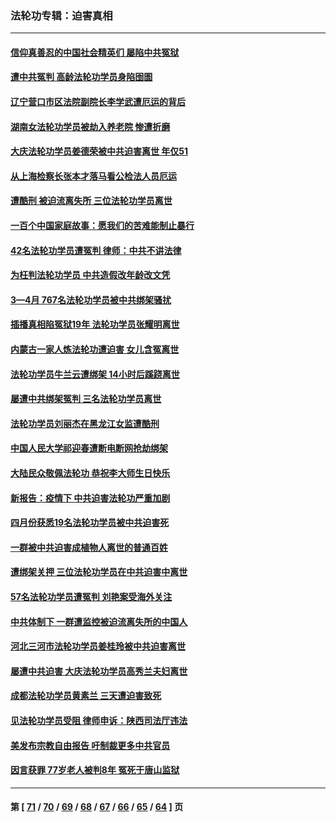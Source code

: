 ### 法轮功专辑：迫害真相
---
#### [信仰真善忍的中国社会精英们 屡陷中共冤狱](../../pages/nf4379/n13760120.md?06170430) 
#### [遭中共冤判 高龄法轮功学员身陷囹圄](../../pages/nf4379/n13759378.md?06170430) 
#### [辽宁营口市区法院副院长李学武遭厄运的背后](../../pages/nf4379/n13757782.md?06170430) 
#### [湖南女法轮功学员被劫入养老院 惨遭折磨](../../pages/nf4379/n13756608.md?06170430) 
#### [大庆法轮功学员姜德荣被中共迫害离世 年仅51](../../pages/nf4379/n13755805.md?06170430) 
#### [从上海检察长张本才落马看公检法人员厄运](../../pages/nf4379/n13755011.md?06170430) 
#### [遭酷刑 被迫流离失所 三位法轮功学员离世](../../pages/nf4379/n13754229.md?06170430) 
#### [一百个中国家庭故事：愿我们的苦难能制止暴行](../../pages/nf4379/n13753117.md?06170430) 
#### [42名法轮功学员遭冤判 律师：中共不讲法律](../../pages/nf4379/n13753469.md?06170430) 
#### [为枉判法轮功学员 中共造假改年龄改文凭](../../pages/nf4379/n13752835.md?06170430) 
#### [3—4月 767名法轮功学员被中共绑架骚扰](../../pages/nf4379/n13732751.md?06170430) 
#### [插播真相陷冤狱19年 法轮功学员张耀明离世](../../pages/nf4379/n13748009.md?06170430) 
#### [内蒙古一家人炼法轮功遭迫害 女儿含冤离世](../../pages/nf4379/n13744475.md?06170430) 
#### [法轮功学员牛兰云遭绑架 14小时后蹊跷离世](../../pages/nf4379/n13744926.md?06170430) 
#### [屡遭中共绑架冤判 三名法轮功学员离世](../../pages/nf4379/n13743718.md?06170430) 
#### [法轮功学员刘丽杰在黑龙江女监遭酷刑](../../pages/nf4379/n13740915.md?06170430) 
#### [中国人民大学祁迎春遭断电断网抢劫绑架](../../pages/nf4379/n13730164.md?06170430) 
#### [大陆民众敬佩法轮功 恭祝李大师生日快乐](../../pages/nf4379/n13734669.md?06170430) 
#### [新报告：疫情下 中共迫害法轮功严重加剧](../../pages/nf4379/n13732612.md?06170430) 
#### [四月份获悉19名法轮功学员被中共迫害死](../../pages/nf4379/n13731456.md?06170430) 
#### [一群被中共迫害成植物人离世的普通百姓](../../pages/nf4379/n13730316.md?06170430) 
#### [遭绑架关押 三位法轮功学员在中共迫害中离世](../../pages/nf4379/n13727134.md?06170430) 
#### [57名法轮功学员遭冤判 刘艳案受海外关注](../../pages/nf4379/n13726210.md?06170430) 
#### [中共体制下 一群遭监控被迫流离失所的中国人](../../pages/nf4379/n13725531.md?06170430) 
#### [河北三河市法轮功学员姜桂玲被中共迫害离世](../../pages/nf4379/n13724089.md?06170430) 
#### [屡遭中共迫害 大庆法轮功学员高秀兰夫妇离世](../../pages/nf4379/n13723307.md?06170430) 
#### [成都法轮功学员黄素兰 三天遭迫害致死](../../pages/nf4379/n13722817.md?06170430) 
#### [见法轮功学员受阻 律师申诉：陕西司法厅违法](../../pages/nf4379/n13720981.md?06170430) 
#### [美发布宗教自由报告 吁制裁更多中共官员](../../pages/nf4379/n13720670.md?06170430) 
#### [因言获罪 77岁老人被判8年 冤死于唐山监狱](../../pages/nf4379/n13718512.md?06170430) 

---
#### 第 [ [71](./71.md?06170430) / [70](./70.md?06170430) / [69](./69.md?06170430) / [68](./68.md?06170430) / [67](./67.md?06170430) / [66](./66.md?06170430) / [65](./65.md?06170430) / [64](./64.md?06170430) ] 页

